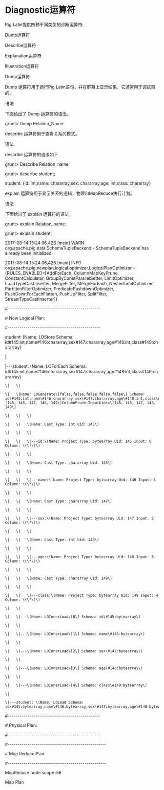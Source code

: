 # Diagnostic运算符

Pig Latin提供四种不同类型的诊断运算符:

Dump运算符

Describe运算符

Explanation运算符

Illustration运算符

Dump运算符

Dump 运算符用于运行Pig Latin语句，并在屏幕上显示结果，它通常用于调试目的。

语法

下面给出了 Dump 运算符的语法。

grunt&gt; Dump Relation\_Name

describe 运算符用于查看关系的模式。

语法

describe 运算符的语法如下

grunt&gt; Describe Relation\_name

grunt&gt;     describe student;

student: {id: int,name: chararray,sex: chararray,age: int,class: chararray}

explain 运算符用于显示关系的逻辑，物理和MapReduce执行计划。

语法

下面给出了 explain 运算符的语法。

grunt&gt; explain Relation\_name;

grunt&gt; explain student;

2017-08-14 15:24:06,426 \[main\] WARN  org.apache.pig.data.SchemaTupleBackend - SchemaTupleBackend has already been initialized

2017-08-14 15:24:06,426 \[main\] INFO  org.apache.pig.newplan.logical.optimizer.LogicalPlanOptimizer - {RULES\_ENABLED=\[AddForEach, ColumnMapKeyPrune, ConstantCalculator, GroupByConstParallelSetter, LimitOptimizer, LoadTypeCastInserter, MergeFilter, MergeForEach, NestedLimitOptimizer, PartitionFilterOptimizer, PredicatePushdownOptimizer, PushDownForEachFlatten, PushUpFilter, SplitFilter, StreamTypeCastInserter\]}

\#-----------------------------------------------

\# New Logical Plan:

\#-----------------------------------------------

student: \(Name: LOStore Schema: id\#145:int,name\#146:chararray,sex\#147:chararray,age\#148:int,class\#149:chararray\)

\|

\|---student: \(Name: LOForEach Schema: id\#145:int,name\#146:chararray,sex\#147:chararray,age\#148:int,class\#149:chararray\)

```
\|   \|

\|   \(Name: LOGenerate\[false,false,false,false,false\] Schema: id\#145:int,name\#146:chararray,sex\#147:chararray,age\#148:int,class\#149:chararray\)ColumnPrune:OutputUids=\[145, 146, 147, 148, 149\]ColumnPrune:InputUids=\[145, 146, 147, 148, 149\]

\|   \|   \|

\|   \|   \(Name: Cast Type: int Uid: 145\)

\|   \|   \|

\|   \|   \|---id:\(Name: Project Type: bytearray Uid: 145 Input: 0 Column: \(\*\)\)

\|   \|   \|

\|   \|   \(Name: Cast Type: chararray Uid: 146\)

\|   \|   \|

\|   \|   \|---name:\(Name: Project Type: bytearray Uid: 146 Input: 1 Column: \(\*\)\)

\|   \|   \|

\|   \|   \(Name: Cast Type: chararray Uid: 147\)

\|   \|   \|

\|   \|   \|---sex:\(Name: Project Type: bytearray Uid: 147 Input: 2 Column: \(\*\)\)

\|   \|   \|

\|   \|   \(Name: Cast Type: int Uid: 148\)

\|   \|   \|

\|   \|   \|---age:\(Name: Project Type: bytearray Uid: 148 Input: 3 Column: \(\*\)\)

\|   \|   \|

\|   \|   \(Name: Cast Type: chararray Uid: 149\)

\|   \|   \|

\|   \|   \|---class:\(Name: Project Type: bytearray Uid: 149 Input: 4 Column: \(\*\)\)

\|   \|

\|   \|---\(Name: LOInnerLoad\[0\] Schema: id\#145:bytearray\)

\|   \|

\|   \|---\(Name: LOInnerLoad\[1\] Schema: name\#146:bytearray\)

\|   \|

\|   \|---\(Name: LOInnerLoad\[2\] Schema: sex\#147:bytearray\)

\|   \|

\|   \|---\(Name: LOInnerLoad\[3\] Schema: age\#148:bytearray\)

\|   \|

\|   \|---\(Name: LOInnerLoad\[4\] Schema: class\#149:bytearray\)

\|

\|---student: \(Name: LOLoad Schema: id\#145:bytearray,name\#146:bytearray,sex\#147:bytearray,age\#148:bytearray,class\#149:bytearray\)RequiredFields:null
```

\#-----------------------------------------------

\# Physical Plan:

\#-----------------------------------------------

\#--------------------------------------------------

\# Map Reduce Plan

\#--------------------------------------------------

MapReduce node scope-56

Map Plan



